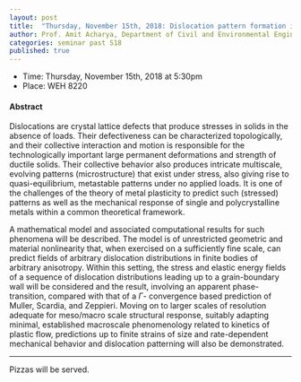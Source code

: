 ```yaml
---
layout: post
title:  "Thursday, November 15th, 2018: Dislocation pattern formation in finite plasticity"
author: Prof. Amit Acharya, Department of Civil and Environmental Engineering, CMU
categories: seminar past S18
published: true
---
```


* Time: Thursday, November 15th, 2018 at 5:30pm
* Place: WEH 8220

#### Abstract
Dislocations are crystal lattice defects that produce stresses in solids in the absence of loads. Their defectiveness can be characterized topologically, and their collective interaction and motion is responsible for the technologically important large permanent deformations and strength of ductile solids. Their collective behavior also produces intricate multiscale, evolving patterns (microstructure) that exist under stress, also giving rise to quasi-equilibrium, metastable patterns under no applied loads. It is one of the challenges of the theory of metal plasticity to predict such (stressed) patterns as well as the mechanical response of single and polycrystalline metals within a common theoretical framework.


A mathematical model and associated computational results for such phenomena will be described. The model is of unrestricted geometric and material nonlinearity that, when exercised on a sufficiently fine scale, can predict fields of arbitrary dislocation distributions in finite bodies of arbitrary anisotropy. Within this setting, the stress and elastic energy fields of a sequence of dislocation distributions leading up to a  grain-boundary wall will be considered and the result, involving an apparent phase-transition, compared with that of a $\Gamma$- convergence based prediction of Muller, Scardia, and Zeppieri. Moving on to larger scales of resolution adequate for meso/macro scale structural response, suitably adapting minimal, established macroscale phenomenology related to kinetics of plastic flow, predictions up to finite strains of size and rate-dependent mechanical behavior and dislocation patterning will also be demonstrated.

___
Pizzas will be served.
